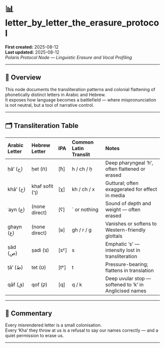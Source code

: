 # 📊 letter_by_letter_the_erasure_protocol
**First created:** 2025-08-12  
**Last updated:** 2025-08-12  
*Polaris Protocol Node — Linguistic Erasure and Vocal Profiling*

---

## 📄 Overview
This node documents the transliteration patterns and colonial flattening of phonetically distinct letters in Arabic and Hebrew.  
It exposes how language becomes a battlefield — where mispronunciation is not neutral, but a tool of narrative control.

---

## 🗂 Transliteration Table

| Arabic Letter   | Hebrew Letter   | IPA   | Common Latin Translit   | Notes                                                  |
|:----------------|:----------------|:------|:------------------------|:-------------------------------------------------------|
| ḥāʼ (ح)         | ḥet (ח)         | [ħ]   | h / ch / ḥ              | Deep pharyngeal ‘h’, often flattened or erased         |
| khāʼ (خ)        | khaf sofit (ך)  | [χ]   | kh / ch / x             | Guttural; often exaggerated for effect in media        |
| ʿayn (ع)        | (none direct)   | [ʕ]   | ` or nothing            | Sound of depth and weight — often erased               |
| ghayn (غ)       | (none direct)   | [ʁ]   | gh / r / g              | Vanishes or softens to Western-friendly glottals       |
| ṣād (ص)         | ṣadi (צ)        | [sˤ]  | s                       | Emphatic ‘s’ — intensity lost in transliteration       |
| ṭāʼ (ط)         | tet (ט)         | [tˤ]  | t                       | Pressure-bearing; flattens in translation              |
| qāf (ق)         | qof (ק)         | [q]   | q / k                   | Deep uvular stop — softened to ‘k’ in Anglicised names |

---

## 🧾 Commentary
Every misrendered letter is a small colonisation.  
Every ‘Kha’ they throw at us is a refusal to say our names correctly — and a quiet permission to erase us.

---
